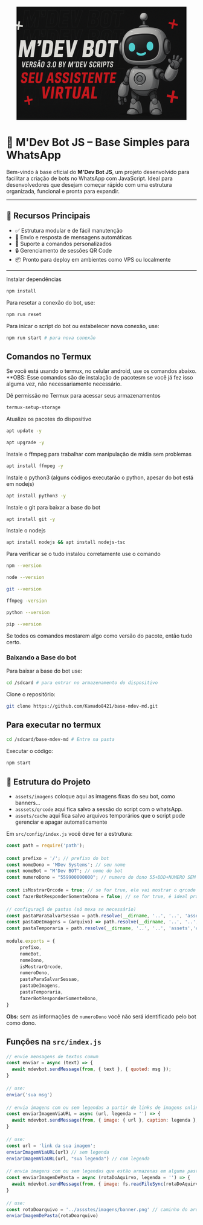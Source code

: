 <p align="center">
  <img src="assets/images/banner.png" height=300 alt="M'Dev Bot Banner" />
</p>

# 🤖 M'Dev Bot JS – Base Simples para WhatsApp

Bem-vindo à base oficial do **M'Dev Bot JS**, um projeto desenvolvido para facilitar a criação de bots no WhatsApp com JavaScript.
Ideal para desenvolvedores que desejam começar rápido com uma estrutura organizada, funcional e pronta para expandir.

---

## 🚀 Recursos Principais

- ✅ Estrutura modular e de fácil manutenção
- 💬 Envio e resposta de mensagens automáticas
- 📂 Suporte a comandos personalizados
- 🔒 Gerenciamento de sessões QR Code
- 📦 Pronto para deploy em ambientes como VPS ou localmente

---

Instalar dependências
````bash
npm install
````

Para resetar a conexão do bot, use:

```bash
npm run reset
```

Para inicar o script do bot ou estabelecer nova conexão, use:
```bash
npm run start # para nova conexão
```

## Comandos no Termux
Se você está usando o termux, no celular android, use os comandos abaixo.
**OBS: Esse comandos são de instalação de pacotesm se você já fez isso alguma vez, não necessariamente necessário.

Dê permissão no Termux para acessar seus armazenamentos
```bash
termux-setup-storage
```
Atualize os pacotes do dispositivo
```bash
apt update -y
```
```bash
apt upgrade -y
```
Instale o ffmpeg para trabalhar com manipulação de mídia sem problemas
```bash
apt install ffmpeg -y
```
Instale o python3 (alguns códigos executarão o python, apesar do bot está em nodejs)
```bash
apt install python3 -y
```
Instale o git para baixar a base do bot
```bash
apt install git -y
```
Instale o nodejs
```bash
apt install nodejs && apt install nodejs-tsc
```

Para verificar se o tudo instalou corretamente use o comando
```bash
npm --version
```
```bash
node --version
```
```bash
git --version
```
```bash
ffmpeg -version
```
```bash
python --version
```
```bash
pip --version
```
Se todos os comandos mostarem algo como versão do pacote, então tudo certo.
### Baixando a Base do bot
Para baixar a base do bot use:
```bash
cd /sdcard # para entrar no armazenamento do dispositivo
```
Clone o repositório:
```bash
git clone https://github.com/Kamado8421/base-mdev-md.git
```

## Para executar no termux 
```bash
cd /sdcard/base-mdev-md # Entre na pasta
```
Executar o código:
```bash
npm start
```

## 📁 Estrutura do Projeto

- `assets/imagens` coloque aqui as imagens fixas do seu bot, como banners...
- `asssets/qrcode` aqui fica salvo a sessão do script com o whatsApp.
- `assets/cache` aqui fica salvo arquivos temporários que o script pode gerenciar e apagar automaticamente

Em `src/config/index.js` você deve ter a estrutura:

```javascript
const path = require('path');

const prefixo = '/'; // prefixo do bot
const nomeDono = 'MDev Systems'; // seu nome
const nomeBot = "M'Dev BOT"; // nome do bot
const numeroDono = "559900000000"; // numero do dono 55+DDD+NUMERO SEM O 9

const isMostrarQrcode = true; // se for true, ele vai mostrar o qrcode para conexão
const fazerBotResponderSomenteDono = false; // se for true, é ideal pra quando o bot tá em testes, só vai tesponder mensagens do dono.

// configuraçã de pastas (só mexa se necessário)
const pastaParaSalvarSessao = path.resolve(__dirname, '..', '..', 'assets', 'qrcode');
const pastaDeImagens = (arquivo) => path.resolve(__dirname, '..', '..', 'assets', 'images', `${arquivo}`);
const pastaTemporaria = path.resolve(__dirname, '..', '..', 'assets','cache');

module.exports = {
     prefixo,
     nomeBot,
     nomeDono,
     isMostrarQrcode,
     numeroDono,
     pastaParaSalvarSessao,
     pastaDeImagens,
     pastaTemporaria,
     fazerBotResponderSomenteDono,
}
```

**Obs:** sem as informações de `numeroDono` você não será identificado pelo bot como dono.

## Funções na `src/index.js`

```javascript
// envie mensagens de textos comum
const enviar = async (text) => {
  await mdevbot.sendMessage(from, { text }, { quoted: msg });
}

// use:
enviar('sua msg')

// envia imagens com ou sem legendas a partir de links de imagens online
const enviarImagemViaURL = async (url, legenda = '') => {
  await mdevbot.sendMessage(from, { image: { url }, caption: legenda }, { quoted: msg });
}

// use:
const url = 'link da sua imagem';
enviarImagemViaURL(url) // sem legenda
enviarImagemViaURL(url, "sua legenda") // com legenda

// envia imagens com ou sem legendas que estão armazenas em alguma pasta (images, cache ou outras)
const enviarImagemDePasta = async (rotaDoAquirvo, legenda = '') => {
  await mdevbot.sendMessage(from, { image: fs.readFileSync(rotaDoAquirvo), caption: legenda }, { quoted: msg });
}

// use: 
const rotaDoarquivo = '../assstes/imagens/banner.png' // caminho do arquivo
enviarImagemDePasta(rotaDoarquivo)
```
